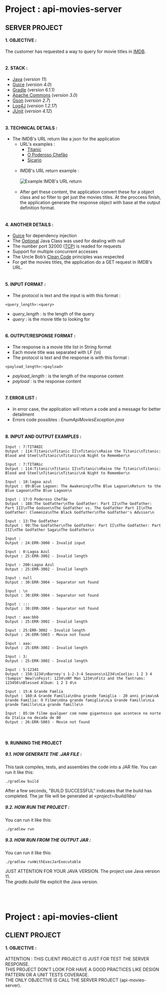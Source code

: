 # Project : api-movies-server
## SERVER PROJECT 
#### 1. OBJECTIVE :
The customer has requested a way to query for movie titles in [IMDB](https://www.imdb.com/).
<br><br>
#### 2. STACK :
- [Java](https://docs.oracle.com/en/java/javase/11/docs/api/index.html) (*version 11*)
- [Guice](https://github.com/google/guice) (*version 4.0*)
- [Gradle](https://docs.gradle.org/6.1.1/release-notes.html) (version 6.1.1)
- [Apache Commons](https://commons.apache.org/) (*version 3.0*)
- [Gson](https://github.com/google/gson) (*version 2.7*)
- [Log4J](https://logging.apache.org/log4j/2.x/) (*version 1.2.17*)
- [JUnit](https://junit.org/) (*version 4.12*)
<br><br>
#### 3. TECHNICAL DETAILS :
- The IMDB's URL return like a json for the application
  - URL's examples :
    - [Titanic](https://sg.media-imdb.com/suggests/t/titanic.json)
    - [O Poderoso Chefão](https://sg.media-imdb.com/suggests/o/o%20poderoso%20chef%C3%A3o.json)
    - [Sicario](https://sg.media-imdb.com/suggests/s/sicario.json)
    <br><br>
  - IMDB's URL return example :<br><br>
![Example IMDB's URL return](https://i.imgur.com/nhq6bLU.png)
    <br><br>  
  - After get these content, the application convert these for a object class and so filter to get just the movies titles. At the proccess finish, the application generate the response object with base at the output definition format.
<br><br>
#### 4. ANOTHER DETAILS :
- [Guice](https://github.com/google/guice) for dependency injection
- The [Optional](https://docs.oracle.com/en/java/javase/11/docs/api/java.base/java/util/Optional.html) Java Class was used for dealing with *null*
- The number port  32000 ([TCP](https://pt.wikipedia.org/wiki/Transmission_Control_Protocol)) is readed for requests
- Support for multiple concurrent accesses
- The Uncle Bob’s [Clean Code](https://www.amazon.com/Clean-Code-Handbook-Software-Craftsmanship/dp/0132350882) principles was respected
- For get the movies titles, the application do a GET request in IMDB's URL.
<br><br>
#### 5. INPUT FORMAT :
- The protocol is text and the input is with this format :
```text
<query_length>:<query>
```
- *query_length* : is the length of the query
- *query* : is the movie title to looking for
<br><br>
#### 6. OUTPUT/RESPONSE FORMAT :
- The response is a movie title list in String format
- Each movie title was separated with LF (\n)
- The protocol is text and the response is with this format :  
```text
<payload_length>:<payload>
```
- *payload_length* : is the length of the response content
- *payload* : is the response content
<br><br>
#### 7. ERROR LIST :
- In error case, the application will return a code and a message for better detailment
- Errors code possibles : *EnumApiMoviesException.java* 
<br><br>
#### 8. INPUT AND OUTPUT EXAMPLES :
```text
Input : 7:TITANIC
Output : 114:Titanic\nTitanic II\nTitanic\nRaise the Titanic\nTitanic: Blood and Steel\nTitanic\nTitanic\nA Night to Remember\n
```

```text
Input : 7:TITANic
Output : 114:Titanic\nTitanic II\nTitanic\nRaise the Titanic\nTitanic: Blood and Steel\nTitanic\nTitanic\nA Night to Remember\n
```

```text
Input : 10:lagoa azul
Output : 89:Blue Lagoon: The Awakening\nThe Blue Lagoon\nReturn to the Blue Lagoon\nThe Blue Lagoon\n
```

```text
Input : 17:O Poderoso Chefão
Output : 188:The Godfather\nThe Godfather: Part II\nThe Godfather: Part III\nThe Godson\nThe Godfather vs. The Godfather Part II\nThe Godfather: Clemenza\nThe Black Godfather\nThe Godfather's Advisor\n
```

```text
Input : 13:The Godfather
Output : 99:The Godfather\nThe Godfather: Part II\nThe Godfather: Part III\nThe Godfather Saga\nThe Godfather\n
```

```text
Input : 
Output : 24:ERR-3000 - Invalid input
```

```text
Input : 0:Lagoa Azul
Output : 25:ERR-3002 - Invalid length
```

```text
Input : 200:Lagoa Azul
Output : 25:ERR-3002 - Invalid length
```

```text
Input : null
Output : 30:ERR-3004 - Separator not found
```

```text
Input : \n
Output : 30:ERR-3004 - Separator not found
```

```text
Input : :::
Output : 30:ERR-3004 - Separator not found
```

```text
Input : aaa:bbb
Output : 25:ERR-3002 - Invalid length
```

```text
Input : 25:ERR-3002 - Invalid length
Output : 26:ERR-5003 - Movie not found
```

```text
Input : aaa:
Output : 25:ERR-3002 - Invalid length
```

```text
Input : 3:
Output : 25:ERR-3002 - Invalid length
```

```text
Input : 5:12345
Output : 150:1234\nBarney's 1-2-3-4 Seasons\n1234\nCoolio: 1 2 3 4 (Sumpin' New)\nFeist: 1234\nNY Man 1234\nFitz and the Tantrums: 123456\nBlessed Album: 1 2 3 4\n
```

```text
Input : 15:A Grande Famlia
Output : 160:A Grande Família\nUna grande famiglia - 20 anni prima\nA Grande Família: O Filme\nUna grande famiglia\nLa Grande Famille\nLa grande famille\nLa grande famille\n
```

```text
Input : 85:Um filme qualquer com nome gigantesco que acontece no norte da Italia na decada de 80
Output : 26:ERR-5003 - Movie not found
```
<br>

#### 9.  RUNNING THE PROJECT  
##### 9.1. HOW GENERATE THE .JAR FILE :
This task compiles, tests, and assembles the code into a JAR file. You can run it like this:
```text
./gradlew build
```
After a few seconds, "BUILD SUCCESSFUL" indicates that the build has completed.
The jar file will be generated at *\<project\>/build/libs/*
<br>
##### 9.2. HOW RUN THE PROJECT :
You can run it like this:
```text
./gradlew run
```
##### 9.3. HOW RUN FROM THE OUTPUT JAR  :
You can run it like this:
```text
./gradlew runWithExecJarExecutable
```
JUST ATTENTION FOR YOUR JAVA VERSION. The project use Java version 11.<br>
The *gradle.build* file explicit the Java version.


<br><br>

# Project : api-movies-client
## CLIENT PROJECT 
#### 1. OBJECTIVE :
ATTENTION : THIS CLIENT PROJECT IS JUST FOR TEST THE SERVER RESPONSE.<br>
THIS PROJECT DON'T LOOK FOR HAVE A GOOD PRACTICES LIKE DESIGN PATTERN OR A UNIT TESTS COVERAGE.<br>
THE ONLY OBJECTIVE IS CALL THE SERVER PROJECT (api-movies-server).
<br><br>
